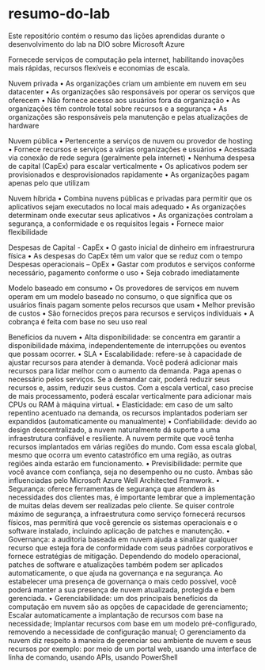 # resumo-do-lab
Este repositório contém o resumo das lições aprendidas durante o desenvolvimento do lab na DIO sobre Microsoft Azure

Fornecede serviços de computação pela internet, habilitando inovações mais rápidas, recursos flexíveis e economias de escala.

Nuvem privada 
•	As organizações criam um ambiente em nuvem em seu datacenter
•	As organizações são responsáveis por operar os serviços que oferecem
•	Não fornece acesso aos usuários fora da organização
•	As organizações têm controle total sobre recursos e a segurança
•	As organizações são responsáveis pela manutenção e pelas atualizações de hardware

Nuvem pública
•	Pertencente a serviços de nuvem ou provedor de hosting
•	Fornece recursos e serviços a várias organizações e usuários
•	Acessada via conexão de rede segura (geralmente pela internet)
•	Nenhuma despesa de capital (CapEx) para escalar verticalmente
•	Os aplicativos podem ser provisionados e desprovisionados rapidamente
•	As organizações pagam apenas pelo que utilizam

Nuvem híbrida
•	Combina nuvens públicas e privadas para permitir que os aplicativos sejam executados no local mais adequado
•	As organizações determinam onde executar seus aplicativos
•	As organizações controlam a segurança, a conformidade e os requisitos legais
•	Fornece maior flexibilidade

Despesas de Capital - CapEx
•	O gasto inicial de dinheiro em infraestrurura física
•	As despesas do CapEx têm um valor que se reduz com o tempo
Despesas operacionais – OpEx
•	Gastar com produtos e serviços conforme necessário, pagamento conforme o uso
•	Seja cobrado imediatamente

Modelo baseado em consumo
•	Os provedores de serviços em nuvem operam em um modelo baseado no consumo, o que significa que os usuários finais pagam somente pelos recursos que usam
•	Melhor previsão de custos
•	São fornecidos preços para recursos e serviços individuais
•	A cobrança é feita com base no seu uso real

Benefícios da nuvem
•	Alta disponibilidade: se concentra em garantir a disponibilidade máxima, independentemente de interrupções ou eventos que possam ocorrer.
•	SLA
•	Escalabilidade: refere-se à capacidade de ajustar recursos para atender à demanda. Você poderá adicionar mais recursos para lidar melhor com o aumento da demanda. Paga apenas o necessário pelos serviços. Se a demandar cair, poderá reduzir seus recursos e, assim, reduzir seus custos. Com a escala vertical, caso precise de mais processamento, poderá escalar verticalmente para adicionar mais CPUs ou RAM à máquina virtual.
•	Elasticidade: em caso de um salto repentino acentuado na demanda, os recursos implantados poderiam ser expandidos (automaticamente ou manualmente)
•	Confiabilidade:  devido ao design descentralizado, a nuvem naturalmente dá suporte a uma infraestrutura confiável e resiliente. A nuvem permite que você tenha recursos implantados em várias regiões do mundo. Com essa escala global, mesmo que ocorra um evento catastrófico em uma região, as outras regiões ainda estarão em funcionamento.
•	Previsibilidade: permite que você avance com confiança, seja no desempenho ou no custo. Ambas são influenciadas pelo Microsoft Azure Well Architected Framwork.
•	Segurança: oferece ferramentas de segurança que atendem às necessidades dos clientes mas, é importante lembrar que a implementação de muitas delas devem ser realizadas pelo cliente. Se quiser controle máximo de segurança, a infraestrutura como serviço fornecerá recursos físicos, mas permitirá que você gerencie os sistemas operacionais e o software instalado, incluindo aplicação de patches e manutenção.
•	Governança: a auditoria baseada em nuvem ajuda a sinalizar qualquer recurso que esteja fora de conformidade com seus padrões corporativos e fornece estratégias de mitigação. Dependendo do modelo operacional, patches de software e atualizações também podem ser aplicados automaticamente, o que ajuda na governança e na segurança. Ao estabelecer uma presença de governança o mais cedo possível, você poderá manter a sua presença de nuvem atualizada, protegida e bem gerenciada.
•	Gerenciabilidade: um dos principais benefícios da computação em nuvem são as opções de capacidade de gerenciamento; Escalar automaticamente a implantação de recursos com base na necessidade; Implantar recursos com base em um modelo pré-configurado, removendo a necessidade de configuração manual; O gerenciamento da nuvem diz respeito à maneira de gerenciar seu ambiente de nuvem e seus recursos por exemplo: por meio de um portal web, usando uma interface de linha de comando, usando APIs, usando PowerShell


